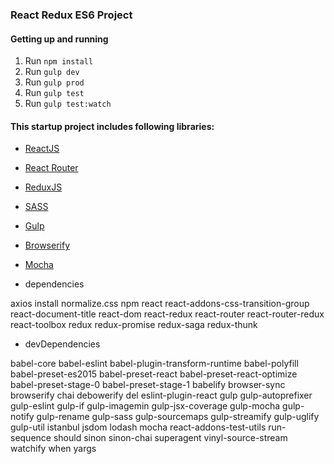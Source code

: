 ### React Redux ES6 Project

#### Getting up and running

1. Run `npm install`
2. Run `gulp dev`
3. Run `gulp prod`
4. Run `gulp test`
5. Run `gulp test:watch`

#### This startup project includes following libraries:

- [ReactJS](https://github.com/facebook/react)
- [React Router](https://github.com/rackt/react-router)
- [ReduxJS](https://github.com/reactjs/redux)
- [SASS](http://sass-lang.com/)
- [Gulp](http://gulpjs.com/)
- [Browserify](http://browserify.org/)
- [Mocha](https://github.com/mochajs/mocha)

- dependencies

axios install normalize.css npm react react-addons-css-transition-group react-document-title react-dom react-redux react-router react-router-redux react-toolbox redux redux-promise redux-saga redux-thunk

- devDependencies

babel-core babel-eslint babel-plugin-transform-runtime babel-polyfill babel-preset-es2015 babel-preset-react babel-preset-react-optimize babel-preset-stage-0 babel-preset-stage-1 babelify browser-sync browserify chai debowerify del eslint-plugin-react gulp gulp-autoprefixer gulp-eslint gulp-if gulp-imagemin gulp-jsx-coverage gulp-mocha gulp-notify gulp-rename gulp-sass gulp-sourcemaps gulp-streamify gulp-uglify gulp-util istanbul jsdom lodash mocha react-addons-test-utils run-sequence should sinon sinon-chai superagent vinyl-source-stream watchify when yargs
